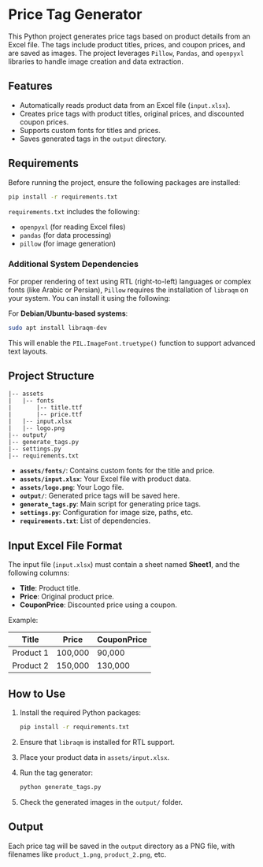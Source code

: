 # Price Tag Generator

This Python project generates price tags based on product details from an Excel file. The tags include product titles, prices, and coupon prices, and are saved as images. The project leverages `Pillow`, `Pandas`, and `openpyxl` libraries to handle image creation and data extraction.

## Features
- Automatically reads product data from an Excel file (`input.xlsx`).
- Creates price tags with product titles, original prices, and discounted coupon prices.
- Supports custom fonts for titles and prices.
- Saves generated tags in the `output` directory.

## Requirements

Before running the project, ensure the following packages are installed:

```bash
pip install -r requirements.txt
```

`requirements.txt` includes the following:
- `openpyxl` (for reading Excel files)
- `pandas` (for data processing)
- `pillow` (for image generation)

### Additional System Dependencies
For proper rendering of text using RTL (right-to-left) languages or complex fonts (like Arabic or Persian), `Pillow` requires the installation of `libraqm` on your system. You can install it using the following:

For **Debian/Ubuntu-based systems**:
```bash
sudo apt install libraqm-dev
```

This will enable the `PIL.ImageFont.truetype()` function to support advanced text layouts.

## Project Structure

```
|-- assets
|   |-- fonts
|       |-- title.ttf
|       |-- price.ttf
|   |-- input.xlsx
|   |-- logo.png
|-- output/
|-- generate_tags.py
|-- settings.py
|-- requirements.txt
```

- **`assets/fonts/`**: Contains custom fonts for the title and price.
- **`assets/input.xlsx`**: Your Excel file with product data.
- **`assets/logo.png`**: Your Logo file.
- **`output/`**: Generated price tags will be saved here.
- **`generate_tags.py`**: Main script for generating price tags.
- **`settings.py`**: Configuration for image size, paths, etc.
- **`requirements.txt`**: List of dependencies.

## Input Excel File Format

The input file (`input.xlsx`) must contain a sheet named **Sheet1**, and the following columns:
- **Title**: Product title.
- **Price**: Original product price.
- **CouponPrice**: Discounted price using a coupon.

Example:

| Title           | Price   | CouponPrice |
|-----------------|---------|-------------|
| Product 1       | 100,000 | 90,000      |
| Product 2       | 150,000 | 130,000     |

## How to Use

1. Install the required Python packages:
   ```bash
   pip install -r requirements.txt
   ```

2. Ensure that `libraqm` is installed for RTL support.

3. Place your product data in `assets/input.xlsx`.

4. Run the tag generator:
   ```bash
   python generate_tags.py
   ```

5. Check the generated images in the `output/` folder.

## Output

Each price tag will be saved in the `output` directory as a PNG file, with filenames like `product_1.png`, `product_2.png`, etc.